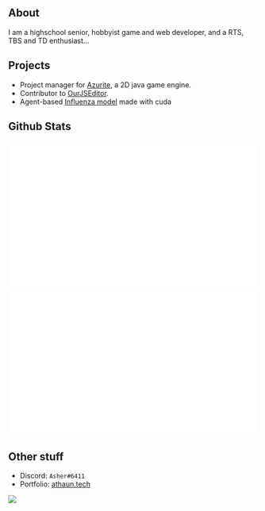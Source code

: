 ## About
I am a highschool senior, hobbyist game and web developer, and a RTS, TBS and TD enthusiast... <br>

## Projects
* Project manager for [Azurite](https://github.com/Games-With-Gabe-Community/Azurite), a 2D java game engine.
* Contributor to [OurJSEditor](https://github.com/OurJSEditor/OurJSEditor).
* Agent-based [Influenza model](https://github.com/athaun/Cuda-influenza-model) made with cuda

## Github Stats
![](generated/overview.svg)
![](generated/languages.svg)

## Other stuff
* Discord: `Asher#6411`
* Portfolio: [athaun.tech](https://athaun.tech)

![](https://hit.yhype.me/github/profile?user_id=32278830)
